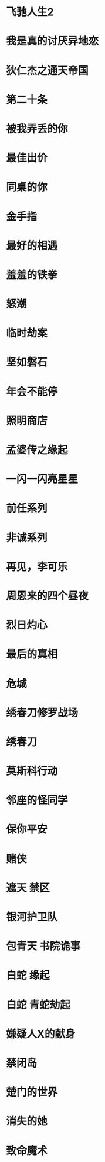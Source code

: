 # 飞驰人生2
# 我是真的讨厌异地恋
# 狄仁杰之通天帝国
# 第二十条
# 被我弄丢的你
# 最佳出价
# 同桌的你
# 金手指
# 最好的相遇
# 羞羞的铁拳
# 怒潮
# 临时劫案
# 坚如磐石
# 年会不能停
# 照明商店
# 孟婆传之缘起
# 一闪一闪亮星星
# 前任系列
# 非诚系列
# 再见，李可乐
# 周恩来的四个昼夜
# 烈日灼心
# 最后的真相
# 危城
# 绣春刀修罗战场
# 绣春刀
# 莫斯科行动
# 邻座的怪同学
# 保你平安
# 赌侠
# 遮天  禁区
# 银河护卫队
# 包青天 书院诡事
# 白蛇 缘起
# 白蛇 青蛇劫起
# 嫌疑人X的献身
# 禁闭岛
# 楚门的世界
# 消失的她
# 致命魔术
